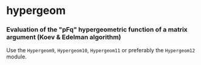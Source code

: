 # hypergeom

### Evaluation of the "pFq" hypergeometric function of a matrix argument (Koev & Edelman algorithm)

Use the `Hypergeom9`, `Hypergeom10`, `Hypergeom11` or preferably the `Hypergeom12` module.
